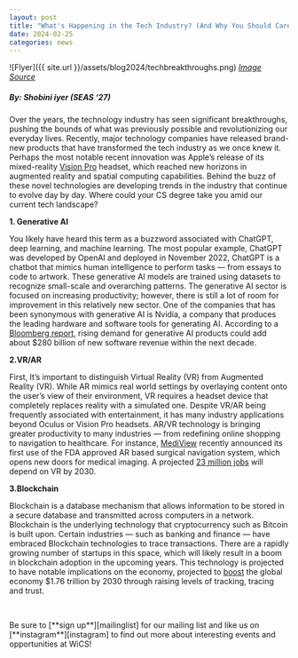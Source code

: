 ```yaml
---
layout: post
title: "What's Happening in the Tech Industry? (And Why You Should Care)"
date: 2024-02-25
categories: news
---
```


![Flyer]({{ site.url }}/assets/blog2024/techbreakthroughs.png)
*[Image Source](https://blog-assets.3ds.com/uploads/2022/03/ht-vte-wof-1024x576-1.png)*
##### By: Shobini iyer (SEAS ‘27)

Over the years, the technology industry has seen significant breakthroughs, pushing the bounds of what was previously possible and revolutionizing our everyday lives. Recently, major technology companies have released brand-new products that have transformed the tech industry as we once knew it. Perhaps the most notable recent innovation was Apple’s release of its mixed-reality [Vision Pro](https://www.apple.com/apple-vision-pro/?afid=p238%7CsTHXpRf18-dc_mtid_%5Btracker_id%5D_pcrid_689653239346_pgrid_150826790596_pexid__&cid=wwa-us-kwgo-VisionPro-slid---productid--Brand-Avalanche-Avail-) headset, which reached new horizons in augmented reality and spatial computing capabilities. Behind the buzz of these novel technologies are developing trends in the industry that continue to evolve day by day. Where could your CS degree take you amid our current tech landscape? 

**1. Generative AI**

You likely have heard this term as a buzzword associated with ChatGPT, deep learning, and machine learning. The most popular example, ChatGPT was developed by OpenAI and deployed in November 2022, ChatGPT is a chatbot that mimics human intelligence to perform tasks — from essays to code to artwork. These generative AI models are trained using datasets to recognize small-scale and overarching patterns. The generative AI sector is focused on increasing productivity; however, there is still a lot of room for improvement in this relatively new sector. One of the companies that has been synonymous with generative AI is Nvidia, a company that produces the leading hardware and software tools for generating AI. According to a [Bloomberg report](https://www.bloomberg.com/company/press/generative-ai-to-become-a-1-3-trillion-market-by-2032-research-finds/), rising demand for generative AI products could add about $280 billion of new software revenue within the next decade. 


**2.VR/AR**

First, It’s important to distinguish Virtual Reality (VR) from Augmented Reality (VR). While AR mimics real world settings by overlaying content onto the user’s view of their environment, VR requires a headset device that completely replaces reality with a simulated one. Despite VR/AR being frequently associated with entertainment, it has many industry applications beyond Oculus or Vision Pro headsets. AR/VR technology is bringing greater productivity to many industries — from redefining online shopping to navigation to healthcare. For instance, [MediView](https://mediview.com/about-us/) recently announced its first use of the FDA approved AR based surgical navigation system, which opens new doors for medical imaging. A projected [23 million jobs](https://academyofanimatedart.com/virtual-reality-statistics/#:~:text=Consumer%20spending%20on%20VR%2FAR%20has%20a%20growth%20rate%20of%2034%25&text=Consumer%20spending%20is%20expected%20to,spending%20%247.3%20billion%20in%202024.) will depend on VR by 2030.


**3.Blockchain**

Blockchain is a database mechanism that allows information to be stored in a secure database and transmitted across computers in a network. Blockchain is the underlying technology that cryptocurrency such as Bitcoin is built upon. Certain industries — such as banking and finance — have embraced Blockchain technologies to trace transactions. There are a rapidly growing number of startups in this space, which will likely result in a boom in blockchain adoption in the upcoming years. This technology is projected to have notable implications on the economy, projected to [boost](https://www.pwc.com/gx/en/news-room/press-releases/2020/blockchain-boost-global-economy-track-trace-trust.html) the global economy $1.76 trillion by 2030 through raising levels of tracking, tracing and trust.


<p>&nbsp;</p>
Be sure to [**sign up**][mailinglist] for our mailing list and like us on [**instagram**][instagram] to find out more about interesting events and opportunities at WiCS! 

[mailinglist]: http://columbia.us9.list-manage.com/subscribe?u=4c6a1c710f8ab9cce10272368&id=593b5faa43
[instagram]:https://www.instagram.com/columbiawics/?utm_source=ig_web_button_share_sheet&igshid=OGQ5ZDc2ODk2ZA==